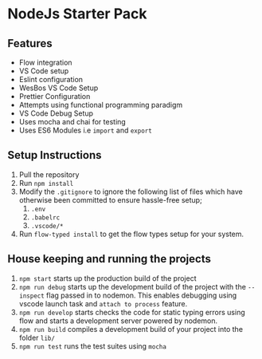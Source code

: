 # NodeJs Starter Pack

## Features

- Flow integration
- VS Code setup
- Eslint configuration
- WesBos VS Code Setup
- Prettier Configuration
- Attempts using functional programming paradigm
- VS Code Debug Setup
- Uses mocha and chai for testing
- Uses ES6 Modules i.e `import` and `export`

## Setup Instructions

1. Pull the repository
2. Run `npm install`
3. Modify the `.gitignore` to ignore the following list of files which have otherwise been committed to ensure hassle-free setup;
   1. `.env`
   2. `.babelrc`
   3. `.vscode/*`
4. Run `flow-typed install` to get the flow types setup for your system.

## House keeping and running the projects

1. `npm start` starts up the production build of the project
2. `npm run debug` starts up the development build of the project with the `--inspect` flag passed in to nodemon. This enables debugging using vscode launch task and `attach to process` feature.
3. `npm run develop` starts checks the code for static typing errors using flow and starts a development server powered by nodemon.
4. `npm run build` compiles a development build of your project into the folder `lib/`
5. `npm run test` runs the test suites using `mocha`
